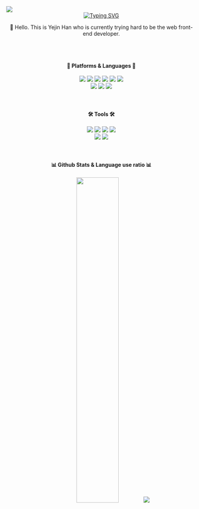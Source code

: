<img src="https://capsule-render.vercel.app/api?type=waving&color=5EBEEF&height=200&section=header&text=Yejin%20Han's%20Github&fontSize=70&fontColor=ffffff&animation=scaleIn" />

<div align="center">
  <a href="https://git.io/typing-svg"><img src="https://readme-typing-svg.herokuapp.com?font=Nanum+Gothic&weight=700&duration=2000&pause=1000&color=5EBEEF&center=true&vCenter=true&width=600&lines=%EC%95%88%EB%85%95%ED%95%98%EC%84%B8%EC%9A%94.+%EC%9B%B9+%ED%94%84%EB%A1%A0%ED%8A%B8%EC%97%94%EB%93%9C+%EA%B0%9C%EB%B0%9C%EC%9E%90%EB%A5%BC+%EA%BF%88%EA%BE%B8%EB%8A%94+%E2%9C%A8%ED%95%9C%EC%98%88%EC%A7%84%E2%9C%A8%EC%9E%85%EB%8B%88%EB%8B%A4." alt="Typing SVG" /></a>
  <p>💬 Hello. This is Yejin Han who is currently trying hard to be the web front-end developer.</p>
</div>
<br />
<br />
<div align="center">
  <h4>📝 Platforms & Languages 📝</h4>
  <img src="https://img.shields.io/badge/HTML5-E34F26?style=flat-square&logo=HTML5&logoColor=white" />
  <img src="https://img.shields.io/badge/CSS3-1572B6?style=flat-square&logo=CSS3&logoColor=white" />
  <img src="https://img.shields.io/badge/Javascript-F7DF1E?style=flat-square&logo=Javascript&logoColor=white" />
  <img src="https://img.shields.io/badge/jQuery-0769AD?style=flat-square&logo=jQuery&logoColor=white" />
  <img src="https://img.shields.io/badge/Sass-CC6699?style=flat-square&logo=Sass&logoColor=white" />
  <img src="https://img.shields.io/badge/React-61DAFB?style=flat-square&logo=React&logoColor=white" />
  <br>
  <img src="https://img.shields.io/badge/styledcomponents-DB7093?style=flat-square&logo=styledcomponents&logoColor=white" />
  <img src="https://img.shields.io/badge/TypeScript-3178C6?style=flat-square&logo=TypeScript&logoColor=white" />
  <img src="https://img.shields.io/badge/Firebase-FFCA28?style=flat-square&logo=Firebase&logoColor=white" />
  <!-- emotion(은 없음), tailwind css, firebase, java, python -->
</div>
<br />
<br />
<div align="center">
  <h4>🛠 Tools 🛠</h4>
  <img src="https://img.shields.io/badge/Visual%20Studio%20Code-007ACC?style=flat-square&logo=Visual%20Studio%20Code&logoColor=white" />
  <img src="https://img.shields.io/badge/Sublime%20Text-FF9800?style=flat-square&logo=Sublime%20Text&logoColor=white" />
  <img src="https://img.shields.io/badge/GitHub-181717?style=flat-square&logo=GitHub&logoColor=white" />
  <img src="https://img.shields.io/badge/GitHub%20Pages-222222?style=flat-square&logo=GitHub%20Pages&logoColor=white" />
  <br>
  <img src="https://img.shields.io/badge/Adobe%20Photoshop-31A8FF?style=flat-square&logo=Adobe%20Photoshop&logoColor=white" />
  <img src="https://img.shields.io/badge/Figma-F24E1E?style=flat-square&logo=Figma&logoColor=white" />
  <!-- eclipse ide, jupiter notebook, pycharm, anaconda -->
</div>
<br />
<br />
<div align="center">
  <h4>📊 Github Stats & Language use ratio 📊</h4>
  <img src="https://github-readme-stats.vercel.app/api?username=Yejin-Han&show_icons=true" width="47%" />
  <img src="https://github-readme-stats.vercel.app/api/top-langs/?username=Yejin-Han&layout=compact" />
</div>
